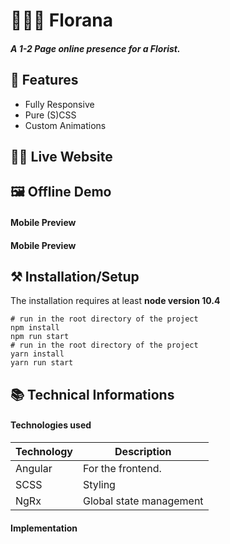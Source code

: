 # 🐶🐱🐢 Florana

##### A 1-2 Page online presence for a Florist.



## 📖 Features
 - Fully Responsive
 - Pure (S)CSS
 - Custom Animations


## 👩‍💻 Live Website



## 🖼 Offline Demo
#### Mobile Preview

#### Mobile Preview








## ⚒ Installation/Setup
The installation requires at least **node version 10.4**

```Shell
# run in the root directory of the project
npm install
npm run start
# run in the root directory of the project
yarn install
yarn run start
```


## 📚 Technical Informations

#### Technologies used

| Technology              | Description                            |
|-------------------------|----------------------------------------|
| Angular                 |   For the frontend.                    |
| SCSS                    |   Styling                              |
| NgRx                    |   Global state management              |

#### Implementation
